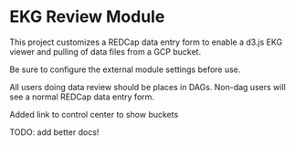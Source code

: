 # EKG Review Module

This project customizes a REDCap data entry form to enable a d3.js EKG viewer and pulling of data files from a GCP bucket.

Be sure to configure the external module settings before use.

All users doing data review should be places in DAGs.  Non-dag users will see a normal REDCap data entry form.

Added link to control center to show buckets

TODO: add better docs!
